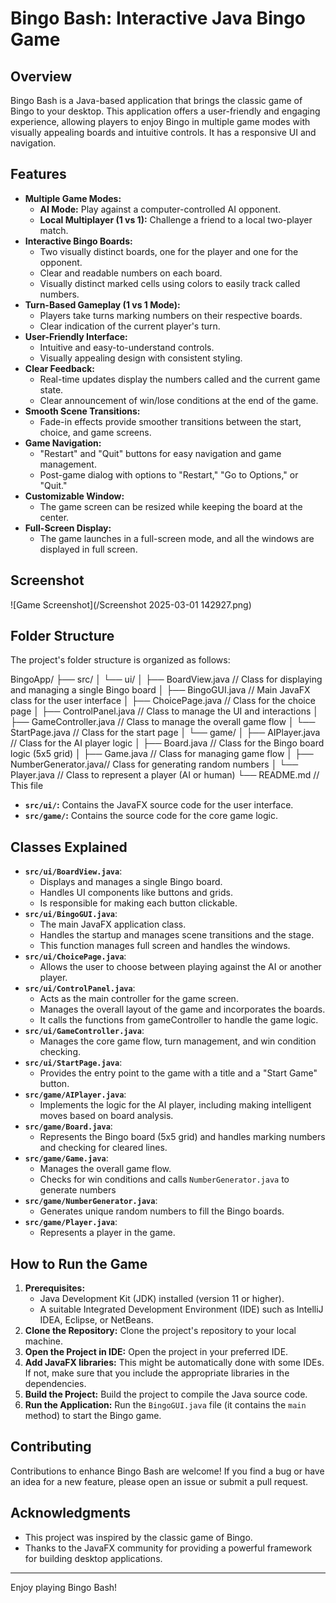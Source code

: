 # Bingo Bash: Interactive Java Bingo Game

## Overview

Bingo Bash is a Java-based application that brings the classic game of Bingo to your desktop. This application offers a user-friendly and engaging experience, allowing players to enjoy Bingo in multiple game modes with visually appealing boards and intuitive controls. It has a responsive UI and navigation.

## Features

*   **Multiple Game Modes:**
    *   **AI Mode:** Play against a computer-controlled AI opponent.
    *   **Local Multiplayer (1 vs 1):** Challenge a friend to a local two-player match.
*   **Interactive Bingo Boards:**
    *   Two visually distinct boards, one for the player and one for the opponent.
    *   Clear and readable numbers on each board.
    *   Visually distinct marked cells using colors to easily track called numbers.
*   **Turn-Based Gameplay (1 vs 1 Mode):**
    *   Players take turns marking numbers on their respective boards.
    *   Clear indication of the current player's turn.
*   **User-Friendly Interface:**
    *   Intuitive and easy-to-understand controls.
    *   Visually appealing design with consistent styling.
*   **Clear Feedback:**
    *   Real-time updates display the numbers called and the current game state.
    *   Clear announcement of win/lose conditions at the end of the game.
*   **Smooth Scene Transitions:**
    *   Fade-in effects provide smoother transitions between the start, choice, and game screens.
*   **Game Navigation:**
    *   "Restart" and "Quit" buttons for easy navigation and game management.
    *   Post-game dialog with options to "Restart," "Go to Options," or "Quit."
*   **Customizable Window:**
    * The game screen can be resized while keeping the board at the center.
*   **Full-Screen Display:**
    *   The game launches in a full-screen mode, and all the windows are displayed in full screen.

## Screenshot

![Game Screenshot](/Screenshot 2025-03-01 142927.png)



## Folder Structure

The project's folder structure is organized as follows:


BingoApp/
├── src/
│ └── ui/
│ ├── BoardView.java // Class for displaying and managing a single Bingo board
│ ├── BingoGUI.java // Main JavaFX class for the user interface
│ ├── ChoicePage.java // Class for the choice page
│ ├── ControlPanel.java // Class to manage the UI and interactions
│ ├── GameController.java // Class to manage the overall game flow
│ └── StartPage.java // Class for the start page
│ └── game/
│ ├── AIPlayer.java // Class for the AI player logic
│ ├── Board.java // Class for the Bingo board logic (5x5 grid)
│ ├── Game.java // Class for managing game flow
│ ├── NumberGenerator.java// Class for generating random numbers
│ └── Player.java // Class to represent a player (AI or human)
└── README.md // This file



*   **`src/ui/`:** Contains the JavaFX source code for the user interface.
*   **`src/game/`:** Contains the source code for the core game logic.

## Classes Explained

*   **`src/ui/BoardView.java`**:
    *   Displays and manages a single Bingo board.
    *   Handles UI components like buttons and grids.
    *   Is responsible for making each button clickable.
*   **`src/ui/BingoGUI.java`**:
    *   The main JavaFX application class.
    *   Handles the startup and manages scene transitions and the stage.
    *   This function manages full screen and handles the windows.
*   **`src/ui/ChoicePage.java`**:
    *   Allows the user to choose between playing against the AI or another player.
*   **`src/ui/ControlPanel.java`**:
    *   Acts as the main controller for the game screen.
    *   Manages the overall layout of the game and incorporates the boards.
    *   It calls the functions from gameController to handle the game logic.
*   **`src/ui/GameController.java`**:
    *   Manages the core game flow, turn management, and win condition checking.
*   **`src/ui/StartPage.java`**:
    *   Provides the entry point to the game with a title and a "Start Game" button.
*   **`src/game/AIPlayer.java`**:
    *   Implements the logic for the AI player, including making intelligent moves based on board analysis.
*   **`src/game/Board.java`**:
    *   Represents the Bingo board (5x5 grid) and handles marking numbers and checking for cleared lines.
*   **`src/game/Game.java`**:
    *   Manages the overall game flow.
    *   Checks for win conditions and calls `NumberGenerator.java` to generate numbers
*   **`src/game/NumberGenerator.java`**:
    *   Generates unique random numbers to fill the Bingo boards.
*   **`src/game/Player.java`**:
    *   Represents a player in the game.

## How to Run the Game

1.  **Prerequisites:**
    *   Java Development Kit (JDK) installed (version 11 or higher).
    *   A suitable Integrated Development Environment (IDE) such as IntelliJ IDEA, Eclipse, or NetBeans.
2.  **Clone the Repository:** Clone the project's repository to your local machine.
3.  **Open the Project in IDE:** Open the project in your preferred IDE.
4.  **Add JavaFX libraries:** This might be automatically done with some IDEs. If not, make sure that you include the appropriate libraries in the dependencies.
5.  **Build the Project:** Build the project to compile the Java source code.
6.  **Run the Application:** Run the `BingoGUI.java` file (it contains the `main` method) to start the Bingo game.

## Contributing

Contributions to enhance Bingo Bash are welcome! If you find a bug or have an idea for a new feature, please open an issue or submit a pull request.

## Acknowledgments

*   This project was inspired by the classic game of Bingo.
*   Thanks to the JavaFX community for providing a powerful framework for building desktop applications.

---

Enjoy playing Bingo Bash!
